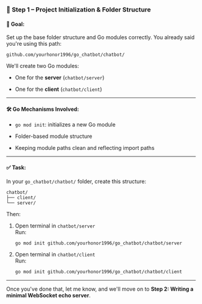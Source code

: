 ### 🧭 **Step 1 – Project Initialization & Folder Structure**

#### 🎯 Goal:

Set up the base folder structure and Go modules correctly. You already said you're using this path:

```
github.com/yourhonor1996/go_chatbot/chatbot/
```

We'll create two Go modules:

- One for the **server** (`chatbot/server`)
    
- One for the **client** (`chatbot/client`)
    

---

#### 🛠️ Go Mechanisms Involved:

- `go mod init`: initializes a new Go module
    
- Folder-based module structure
    
- Keeping module paths clean and reflecting import paths
    

---

#### ✅ Task:

In your `go_chatbot/chatbot/` folder, create this structure:

```
chatbot/
├── client/
└── server/
```

Then:

1. Open terminal in `chatbot/server`  
    Run:
    
    ```bash
    go mod init github.com/yourhonor1996/go_chatbot/chatbot/server
    ```
    
2. Open terminal in `chatbot/client`  
    Run:
    
    ```bash
    go mod init github.com/yourhonor1996/go_chatbot/chatbot/client
    ```
    

---

Once you've done that, let me know, and we'll move on to **Step 2: Writing a minimal WebSocket echo server**.